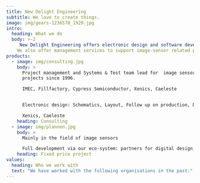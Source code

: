 ```yaml
---
title: New Delight Engineering
subtitle: We love to create things.
image: img/gears-1236578_1920.jpg
intro:
  heading: What we do
  body: >-2
     New Delight Engineering offers electronic design and software development. We have over 15 years of experience in the realization of electro-optical solutions for image sensors: test systems and cameras, both in the visual and in the infrared wavelength ranges.
    We also offer management services to support image-sensor related projects in the domains of characterization, production testing, space qualification, space application and scientific measurement systems.
products:
  - image: img/consulting.jpg
    body: >
      Project management and Systems & Test team lead for  image sensor-related
      projects since 1996.

      IMEC, Fillfactory, Cypress Semiconductor, Xenics, Caeleste


      Electronic design: Schematics, Layout, Follow up on production, Debug, ..

      Xenics, Caeleste
    heading: Consulting
  - image: img/plannen.jpg
    body: >
      Mainly in the field of image sensors

      Full development via our eco-system: partners for digital design, software development and mechanical design. 
    heading: Fixed price project
values:
  heading: Who we work with
  text: "We have worked with the following organisations in the past:"
---
```

